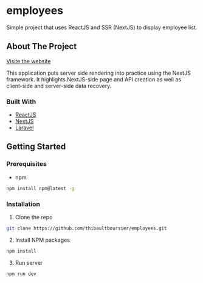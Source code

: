 # employees
Simple project that uses ReactJS and SSR (NextJS) to display employee list.

## About The Project

[Visite the website](https://employees.thibaultboursier.now.sh/)

This application puts server side rendering into practice using the NextJS framework.
It highlights NextJS-side page and API creation as well as client-side and server-side data recovery.

### Built With
* [ReactJS](https://reactjs.org/)
* [NextJS](https://nextjs.org/)
* [Laravel](https://material-ui.com/)

## Getting Started

### Prerequisites

* npm
```sh
npm install npm@latest -g
```

### Installation

1. Clone the repo
```sh
git clone https://github.com/thibaultboursier/employees.git
```
2. Install NPM packages
```sh
npm install
```
3. Run server
```JS
npm run dev
```

